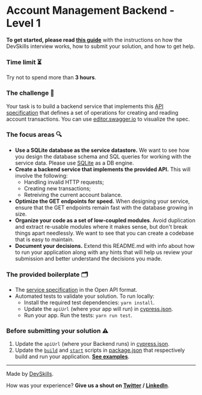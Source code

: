 # Account Management Backend - Level 1

**To get started, please read [this guide](https://www.notion.so/Get-started-with-your-assignment-dade100d93054a6db1036ce294bdaeb6)** with the instructions on how the DevSkills interview works, how to submit your solution, and how to get help.

### Time limit ⏳

Try not to spend more than **3 hours**.

### The challenge 🎯

Your task is to build a backend service that implements this [API specification](api-specification.yml) that defines a set of operations for creating and reading account transactions. You can use [editor.swagger.io](https://editor.swagger.io/) to visualize the spec.

### The focus areas 🔍
- **Use a SQLite database as the service datastore.** We want to see how you design the database schema and SQL queries for working with the service data. Please use [SQLite](https://www.sqlite.org/index.html) as a DB engine.
- **Create a backend service that implements the provided API.** This will involve the following:
  - Handling invalid HTTP requests;
  - Creating new transactions;
  - Retreiving the current account balance.
- **Optimize the GET endpoints for speed.** When designing your service, ensure that the GET endpoints remain fast with the database growing in size.
- **Organize your code as a set of low-coupled modules**. Avoid duplication and extract re-usable modules where it makes sense, but don't break things apart needlessly. We want to see that you can create a codebase that is easy to maintain.
- **Document your decisions.** Extend this README.md with info about how to run your application along with any hints that will help us review your submission and better understand the decisions you made.

### The provided boilerplate 🗂
* The [service specification](api-specification.yml) in the Open API format.
* Automated tests to validate your solution. To run locally:
  * Install the required test dependencies: `yarn install`.
  * Update the `apiUrl` (where your app will run) in [cypress.json](cypress.json).
  * Run your app.
  Run the tests: `yarn run test`.
  
### Before submitting your solution ⚠️
1. Update the `apiUrl` (where your Backend runs) in [cypress.json](cypress.json).
2. Update the [`build`](package.json#L5) and [`start`](package.json#L6) scripts in [package.json](package.json) that respectively build and run your application. **[See examples](examples.md)**.

---

Made by [DevSkills](https://devskills.co). 

How was your experience? **Give us a shout on [Twitter](https://twitter.com/DevSkillsHQ) / [LinkedIn](https://www.linkedin.com/company/devskills)**.
